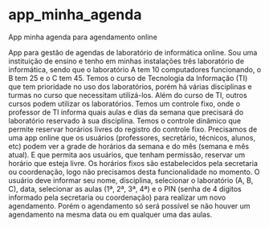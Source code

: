 # app_minha_agenda
App minha agenda para agendamento online

App para gestão de agendas de laboratório de informática online.
Sou uma instituição de ensino e tenho em minhas instalações três laboratório de informática, sendo que o laboratório A tem 10 computadores funcionando, o B tem 25 e o C tem 45. Temos o curso de Tecnologia da Informação (TI) que tem prioridade no uso dos laboratórios, porém há várias disciplinas e turmas no curso que necessitam utilizá-los. Além do curso de TI, outros cursos podem utilizar os laboratórios.
Temos um controle fixo, onde o professor de TI informa quais aulas e dias da semana que precisará do laboratório reservado à sua disciplina. 
Temos o controle dinâmico que permite reservar horários livres do registro do controle fixo.
Precisamos de uma app online que os usuários (professores, secretário, técnicos, alunos, etc) podem ver a grade de horários da semana e do mês (semana e mês atual). E que permita aos usuários, que tenham permissão, reservar um horário que esteja livre. Os horários fixos são estabelecidos pela secretaria ou coordenação, logo não precisamos desta funcionalidade no momento.
O usuário deve informar seu nome, disciplina, selecionar o laboratório (A, B, C), data, selecionar as aulas (1ª, 2ª, 3ª, 4ª) e o PIN (senha de 4 dígitos informado pela secretaria ou coordenação) para realizar um novo agendamento. Porém o agendamento só será possível se não houver um agendamento na mesma data ou em qualquer uma das aulas.